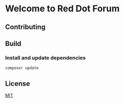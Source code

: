 # Welcome to <b> Red Dot </b> Forum

## Contributing


## Build

### Install and update dependencies

```bash
composer update
```


## License
[MIT](LICENSE)